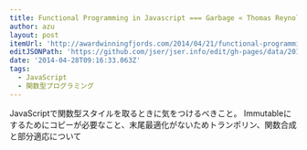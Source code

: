 ```yaml
---
title: Functional Programming in Javascript === Garbage « Thomas Reynolds
author: azu
layout: post
itemUrl: 'http://awardwinningfjords.com/2014/04/21/functional-programming-in-javascript-equals-garbage.html'
editJSONPath: 'https://github.com/jser/jser.info/edit/gh-pages/data/2014/04/index.json'
date: '2014-04-28T09:16:33.063Z'
tags:
  - JavaScript
  - 関数型プログラミング
---
```

JavaScriptで関数型スタイルを取るときに気をつけるべきこと。
Immutableにするためにコピーが必要なこと、末尾最適化がないためトランポリン、関数合成と部分適応について

